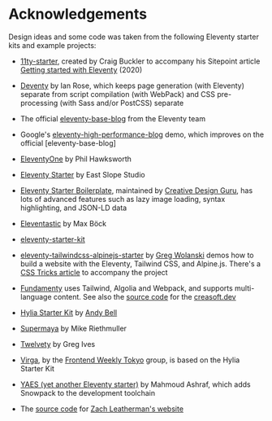 # Acknowledgements

Design ideas and some code was taken from the following Eleventy starter kits and example projects:

- [11ty-starter](https://github.com/craigbuckler/11ty-starter), created by Craig Buckler to accompany his Sitepoint article [Getting started with Eleventy](https://www.sitepoint.com/getting-started-with-eleventy/) (2020)

- [Deventy](https://github.com/ianrose/deventy) by Ian Rose, which keeps page generation (with Eleventy) separate from script compilation (with WebPack) and CSS pre-processing (with Sass and/or PostCSS) separate 

- The official [eleventy-base-blog](https://github.com/11ty/eleventy-base-blog) from the Eleventy team

- Google's [eleventy-high-performance-blog](https://github.com/google/eleventy-high-performance-blog/) demo, which improves on the official [eleventy-base-blog]

- [EleventyOne](https://eleventyone.netlify.app/) by Phil Hawksworth

- [Eleventy Starter](https://github.com/eastslopestudio/eleventy-starter) by East Slope Studio

- [Eleventy Starter Boilerplate](https://github.com/ixartz/Eleventy-Starter-Boilerplate), maintained by [Creative Design Guru](https://creativedesignsguru.com/), has lots of advanced features such as lazy image loading, syntax highlighting, and JSON-LD data

- [Eleventastic](https://github.com/maxboeck/eleventastic) by Max Böck

- [eleventy-starter-kit](https://github.com/rmakinn/eleventy-starter-kit)

- [eleventy-tailwindcss-alpinejs-starter](https://github.com/gregwolanski/eleventy-tailwindcss-alpinejs-starter) by [Greg Wolanski](https://gregwolanski.com/) demos how to build a website with the Eleventy, Tailwind CSS, and Alpine.js. There's a [CSS Tricks article](https://css-tricks.com/eleventy-starter-with-tailwind-css-alpine-js/) to accompany the project

- [Fundamenty](https://github.com/creasoft-dev/fundamenty) uses Tailwind, Algolia and Webpack, and supports multi-language content. See also the [source code](https://github.com/creasoft-dev/creasoft.dev) for the [creasoft.dev](https://creasoft.dev/en/) 

- [Hylia Starter Kit](https://hylia.website/) by [Andy Bell](https://piccalil.li/)

- [Supermaya](https://github.com/MadeByMike/supermaya) by Mike Riethmuller

- [Twelvety](https://github.com/gregives/Twelvety) by Greg Ives

- [Virga](https://github.com/frontendweekly/virga), by the [Frontend Weekly Tokyo](https://frontendweekly.tokyo/) group, is based on the Hylia Starter Kit

- [YAES (yet another Eleventy starter)](https://github.com/22mahmoud/YAES) by Mahmoud Ashraf, which adds Snowpack to the development toolchain

- The [source code](https://github.com/zachleat/zachleat.com) for [Zach Leatherman's website](https://www.zachleat.com/)

